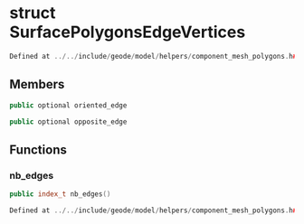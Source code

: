 # struct SurfacePolygonsEdgeVertices

```cpp
Defined at ../../include/geode/model/helpers/component_mesh_polygons.h#135
```

## Members

```cpp
public optional oriented_edge

```

```cpp
public optional opposite_edge

```



## Functions

### nb_edges

```cpp
public index_t nb_edges()
```

```cpp
Defined at ../../include/geode/model/helpers/component_mesh_polygons.h#137
```



